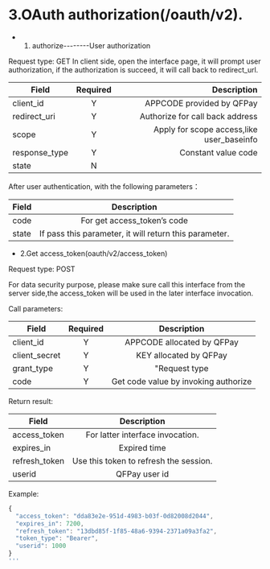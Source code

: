#  3.OAuth authorization(/oauth/v2).
+ 1. authorize--------User authorization

Request type: GET
In client side, open the interface page, it will prompt user authorization, if the authorization is succeed, it will call back to redirect_url.

|Field|Required|Description|
| ------------- |:-------------:| ---------:|
|client_id  |Y|APPCODE provided by QFPay |
|redirect_uri  |Y|Authorize for call back address  |
| scope |Y|Apply for scope access,like user_baseinfo |
| response_type |Y|Constant value code |
|state|N||User-defined value,it will return the call-back address.|

After user authentication, with the following parameters：

|Field|Description|
| ------------- |:-------------:|
|code  |For get access_token’s code|
|state  |If pass this parameter, it will return this parameter.|

+ 2.Get access_token(oauth/v2/access_token)

Request type: POST

For data security purpose, please make sure call this interface from the server side,the access_token will be used in the later interface invocation.

Call parameters:

|Field|Required|Description|
| ------------- |:-------------:|:-------------:|
|client_id|Y|APPCODE allocated by QFPay|
|client_secret|Y|KEY allocated by QFPay|
|grant_type|Y|"Request type| fill in authorization_code|
|code|Y|Get code value by invoking authorize|

Return result:

|Field|Description|
| ------------- |:-------------:|
|access_token|For latter interface invocation.|
|expires_in|Expired time|
|refresh_token|Use this token to refresh the session.|
|userid|QFPay user id|

Example:
```javascript
{
  "access_token": "dda83e2e-951d-4983-b03f-0d82008d2044",
  "expires_in": 7200,
  "refresh_token": "13dbd85f-1f85-48a6-9394-2371a09a3fa2",
  "token_type": "Bearer",
  "userid": 1000
}
'''
